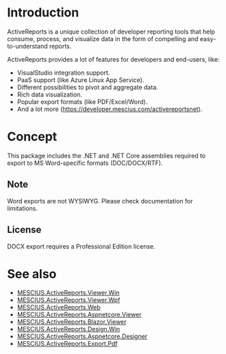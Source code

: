 # Introduction

ActiveReports is a unique collection of developer reporting tools that help consume, process, and visualize data in the form of compelling and easy-to-understand reports.

ActiveReports provides a lot of features for developers and end-users, like:
* VisualStudio integration support.
* PaaS support (like Azure Linux App Service).
* Different possibilities to pivot and aggregate data.
* Rich data visualization.
* Popular export formats (like PDF/Excel/Word).
* And a lot more (https://developer.mescius.com/activereportsnet).

# Concept

This package includes the .NET and .NET Core assemblies required to export to MS Word-specific formats (DOC/DOCX/RTF).


## Note

Word exports are not WYSIWYG. Please check documentation for limitations.

## License

DOCX export requires a Professional Edition license.

# See also

* [MESCIUS.ActiveReports.Viewer.Win](https://www.nuget.org/packages/MESCIUS.ActiveReports.Viewer.Win/)
* [MESCIUS.ActiveReports.Viewer.Wpf](https://www.nuget.org/packages/MESCIUS.ActiveReports.Viewer.Wpf/)
* [MESCIUS.ActiveReports.Web](https://www.nuget.org/packages/MESCIUS.ActiveReports.Web/)
* [MESCIUS.ActiveReports.Aspnetcore.Viewer](https://www.nuget.org/packages/MESCIUS.ActiveReports.Aspnetcore.Viewer/)
* [MESCIUS.ActiveReports.Blazor.Viewer](https://www.nuget.org/packages/MESCIUS.ActiveReports.Blazor.Viewer/)
* [MESCIUS.ActiveReports.Design.Win](https://www.nuget.org/packages/MESCIUS.ActiveReports.Design.Win/)
* [MESCIUS.ActiveReports.Aspnetcore.Designer](https://www.nuget.org/packages/MESCIUS.ActiveReports.Aspnetcore.Designer/)
* [MESCIUS.ActiveReports.Export.Pdf](https://www.nuget.org/packages/MESCIUS.ActiveReports.Export.Pdf/)
